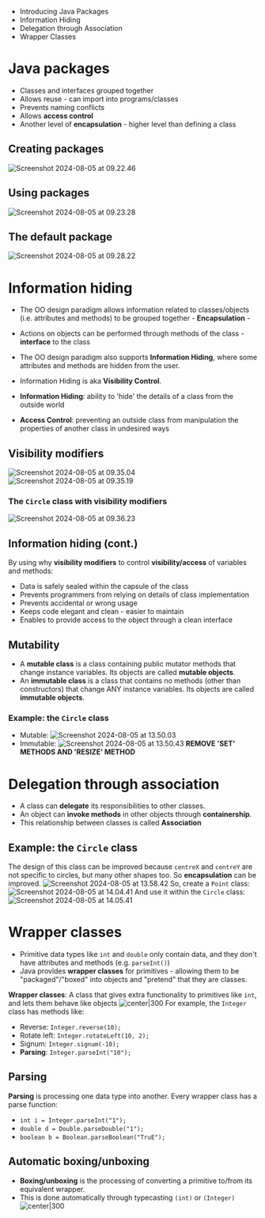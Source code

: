 - Introducing Java Packages
- Information Hiding
- Delegation through Association
- Wrapper Classes
# Java packages
- Classes and interfaces grouped together
- Allows reuse - can import into programs/classes
- Prevents naming conflicts
- Allows **access control**
- Another level of **encapsulation** - higher level than defining a class
## Creating packages
![Screenshot 2024-08-05 at 09.22.46](attachments/Screenshot%202024-08-05%20at%2009.22.46.png)
## Using packages
![Screenshot 2024-08-05 at 09.23.28](attachments/Screenshot%202024-08-05%20at%2009.23.28.png)
## The default package
![Screenshot 2024-08-05 at 09.28.22](attachments/Screenshot%202024-08-05%20at%2009.28.22.png)
# Information hiding
- The OO design paradigm allows information related to classes/objects (i.e. attributes and methods) to be grouped together - **Encapsulation** - [](L03%20-%20Classes%20and%20Objects%201.md#OO%20features)
- Actions on objects can be performed through methods of the class - **interface** to the class
- The OO design paradigm also supports **Information Hiding**, where some attributes and methods are hidden from the user.
- Information Hiding is aka **Visibility Control**.

- **Information Hiding**: ability to 'hide' the details of a class from the outside world
- **Access Control**: preventing an outside class from manipulation the properties of another class in undesired ways
## Visibility modifiers
![Screenshot 2024-08-05 at 09.35.04](attachments/Screenshot%202024-08-05%20at%2009.35.04.png)
![Screenshot 2024-08-05 at 09.35.19](attachments/Screenshot%202024-08-05%20at%2009.35.19.png)
### The `Circle` class with visibility modifiers
![Screenshot 2024-08-05 at 09.36.23](attachments/Screenshot%202024-08-05%20at%2009.36.23.png)
## Information hiding (cont.)
By using why **visibility modifiers** to control **visibility/access** of variables and methods:
- Data is safely sealed within the capsule of the class
- Prevents programmers from relying on details of class implementation
- Prevents accidental or wrong usage
- Keeps code elegant and clean - easier to maintain
- Enables to provide access to the object through a clean interface
## Mutability
- A **mutable class** is a class containing public mutator methods that change instance variables. Its objects are called **mutable objects**.
- An **immutable class** is a class that contains no methods (other than constructors) that change ANY instance variables. Its objects are called **immutable objects**.
### Example: the `Circle` class
- Mutable:
![Screenshot 2024-08-05 at 13.50.03](attachments/Screenshot%202024-08-05%20at%2013.50.03.png)
- Immutable:
![Screenshot 2024-08-05 at 13.50.43](attachments/Screenshot%202024-08-05%20at%2013.50.43.png)
**REMOVE 'SET' METHODS AND 'RESIZE' METHOD**
# Delegation through association
- A class can **delegate** its responsibilities to other classes.
- An object can **invoke methods** in other objects through **containership**.
- This relationship between classes is called **Association**

## Example: the `Circle` class
The design of this class can be improved because `centreX` and `centreY` are not specific to circles, but many other shapes too. So **encapsulation** can be improved.
![Screenshot 2024-08-05 at 13.58.42](attachments/Screenshot%202024-08-05%20at%2013.58.42.png)
So, create a `Point` class:
![Screenshot 2024-08-05 at 14.04.41](attachments/Screenshot%202024-08-05%20at%2014.04.41.png)
And use it within the `Circle` class:
![Screenshot 2024-08-05 at 14.05.41](attachments/Screenshot%202024-08-05%20at%2014.05.41.png)
# Wrapper classes
- Primitive data types like `int` and `double` only contain data, and they don't have attributes and methods (e.g. `parseInt()`)
- Java provides **wrapper classes** for primitives - allowing them to be "packaged"/"boxed" into objects and "pretend" that they are classes.

**Wrapper classes**: A class that gives extra functionality to primitives like `int`, and lets them behave like objects
![center|300](attachments/Screenshot%202024-08-05%20at%2014.14.45.png)
For example, the `Integer` class has methods like:
- Reverse: `Integer.reverse(10);`
- Rotate left: `Integer.rotateLeft(10, 2);`
- Signum: `Integer.signum(-10);`
- **Parsing**: `Integer.parseInt("10");`
## Parsing
**Parsing** is processing one data type into another. Every wrapper class has a parse function:
- `int i = Integer.parseInt("1");`
- `double d = Double.parseDouble("1");`
- `boolean b = Boolean.parseBoolean("TruE");`
## Automatic boxing/unboxing
- **Boxing/unboxing** is the processing of converting a primitive to/from its equivalent wrapper.
- This is done automatically through typecasting `(int)` or `(Integer)`
![center|300](attachments/Screenshot%202024-08-05%20at%2014.23.40.png)












